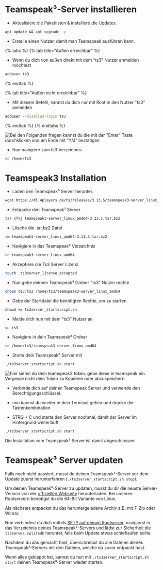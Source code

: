 # Teamspeak³-Server installieren

* Aktualisiere die Paketlisten & installiere die Updates.

```bash
apt update && apt upgrade -y
```

* Erstelle einen Nutzer, damit man Teamspeak ausführen kann.

{% tabs %}
{% tab title="Außen erreichbar" %}
* Wenn du dich von außen direkt mit dem "ts3" Nutzer anmelden möchtest

```bash
adduser ts3
```

{% endtab %}

{% tab title="Außen nicht erreichbar" %}
* Mit diesem Befehl, kannst du dich nur mit Root in den Nutzer "ts3" anmelden

```bash
adduser --disabled-login ts3
```

{% endtab %}
{% endtabs %}

![Bei den Folgenden fragen kannst du die mit der "Enter" Taste durchklicken und am Ende mit "Y/J" bestätigen](https://bilderupload.org/image/7d9157172-adduser-ts3.png)


* Nun navigiere zum ts3 Verzeichnis

```bash
cd /home/ts3
```

# Teamspeak3 Installation

* Laden den Teamspeak³ Server herunter.

```bash
wget https://dl.4players.de/ts/releases/3.13.5/teamspeak3-server_linux_amd64-3.13.5.tar.bz2
```

* Entpacke den Teamspeak³ Server

```bash
tar xfvj teamspeak3-server_linux_amd64-3.13.5.tar.bz2
```

* Lösche die .tar.bz2 Datei

```bash
rm teamspeak3-server_linux_amd64-3.13.5.tar.bz2
```

* Navigiere in das Teamspeak³ Verzeichnis

```bash
cd teamspeak3-server_linux_amd64
```

* Akzeptiere die Ts3 Server Lizenz.

```bash
touch .ts3server_license_accepted
```

* Nun gebe deinem Teamspeak³ Ordner "ts3" Nutzer rechte

```bash
chown ts3:ts3 /home/ts3/teamspeak3-server_linux_amd64
```

* Gebe der Startdatei die benötigten Rechte, um zu starten.

```bash
chmod +x ts3server_startscript.sh
```

* Melde dich nun mit dem "ts3" Nutzer an

```bash
su ts3
```

* Navigiere in dein Teamspeak³ Ordner

```bash
cd /home/ts3/teamspeak3-server_linux_amd64
```

* Starte dein Teamspeak³ Server mit

```bash
./ts3server_startscript.sh start
```

![hier siehst du dein teamspeak3 token. gebe diese in teamspeak ein. Vergesse nicht dein Token zu Kopieren oder abzuspeichern](https://bilderupload.org/image/3eb657093-ts3-daten.png)

* Verbinde dich auf deinen Teamspeak Server und verwende den Berechtigungsschlüssel.


* nun kannst du wieder in dein Terminal gehen und drücke die Tastenkombination 
* STRG + C und starte den Server nochmal, damit der Server im Hintergrund weiterläuft

```bash
./ts3server_startscript.sh start
```
Die Installation vom Teamspeak³ Server ist damit abgeschlossen.

# Teamspeak³ Server updaten

Falls noch nicht passiert, musst du deinen Teamspeak³-Server vor dem Update zuerst herunterfahren (`./ts3server_startscript.sh stop`).

Um deinen Teamspeak³-Server zu updaten, musst du dir die neuste Server-Version von der [offiziellen Webseite](https://teamspeak.com/de/downloads/#server) herunterladen. Bei unseren Rootservern benötigst du die 64-Bit Variante von Linux.

Als nächstes entpackst du das heruntergeladene Archiv z.B. mit 7-Zip oder Winrar.

Nun verbindest du dich mittels [SFTP auf deinen Rootserver](sftp-verbinden.md), navigierst in das Verzeichnis deines Teamspeak³-Servers und lädst zur Sicherheit die `ts3server.sqlitedb` herunter, falls beim Update etwas schieflaufen sollte.

Nachdem du das gemacht hast, überschreibst du alle Dateien deines Teamspeak³-Servers mit den Dateien, welche du zuvor entpackt hast.

Wenn alles geklappt hat, kannst du nun mit `./ts3server_startscript.sh start` deinen Teamspeak³-Server wieder starten.
